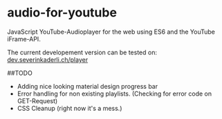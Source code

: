 # audio-for-youtube
JavaScript YouTube-Audioplayer for the web using ES6 and the YouTube iFrame-API.

The current developement version can be tested on: 
[dev.severinkaderli.ch/player](https://dev.severinkaderli.ch/player)

##TODO
* Adding nice looking material design progress bar
* Error handling for non existing playlists. (Checking for error code on GET-Request)
* CSS Cleanup (right now it's a mess.)

